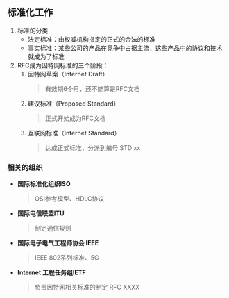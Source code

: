 ## 标准化工作

1. 标准的分类
   * 法定标准：由权威机构指定的正式的合法的标准
   * 事实标准：某些公司的产品在竞争中占据主流，这些产品中的协议和技术就成为了标准
2. RFC成为因特网标准的三个阶段：
   1. 因特网草案（Internet Draft）
      > 有效期6个月，还不能算是RFC文档
      >
   2. 建议标准（Proposed Standard）
      > 正式开始成为RFC文档
      >
   3. 互联网标准（Internet Standard）
      > 达成正式标准，分派到编号 STD xx
      >

### 相关的组织

* **国际标准化组织ISO**
  > OSI参考模型、HDLC协议
  >
* **国际电信联盟ITU**
  > 制定通信规则
  >
* **国际电子电气工程师协会 IEEE**
  > IEEE 802系列标准、5G
  >
* **Internet 工程任务组IETF**
  > 负责因特网相关标准的制定 RFC XXXX
  >